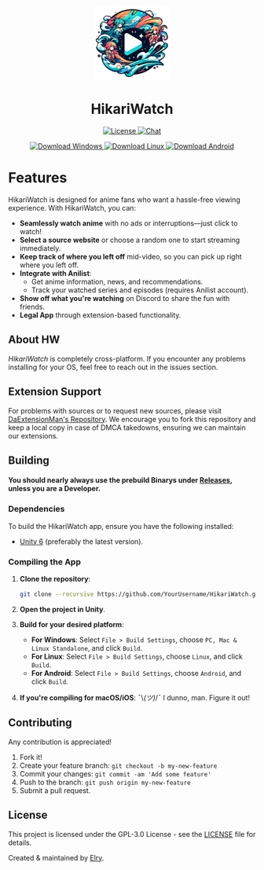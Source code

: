 <p align="center">
    <a href="/">
        <img width="150px" src="https://raw.githubusercontent.com/ElryGH/HikariWatch/refs/heads/main/Logo.png"/>
    <a>
    <h1 align="center">HikariWatch</h1>
</p>

<p align="center">
  <a href="https://opensource.org/licenses/GPL-3.0" target="_blank">
    <img src="https://img.shields.io/badge/License-GPLv3-blue.svg" alt="License">
  </a>
  <a href="https://discord.gg/CFQScaxeAm" target="_blank">
    <img src="https://img.shields.io/badge/chat-on%20discord-7289da.svg" alt="Chat">
  </a>
</p>

<p align="center">
  <a href="/" target="_blank">
    <img src="https://img.shields.io/badge/Download-Windows-blue.svg" alt="Download Windows">
  </a>
  <a href="/" target="_blank">
    <img src="https://img.shields.io/badge/Download-Linux-orange.svg" alt="Download Linux">
  </a>
  <a href="/" target="_blank">
    <img src="https://img.shields.io/badge/Download-Android-darkgreen.svg" alt="Download Android">
  </a>
</p>

# Features

HikariWatch is designed for anime fans who want a hassle-free viewing experience. With HikariWatch, you can:

* **Seamlessly watch anime** with no ads or interruptions—just click to watch!
* **Select a source website** or choose a random one to start streaming immediately.
* **Keep track of where you left off** mid-video, so you can pick up right where you left off.
* **Integrate with Anilist**:
  * Get anime information, news, and recommendations.
  * Track your watched series and episodes (requires Anilist account).
* **Show off what you're watching** on Discord to share the fun with friends.
* **Legal App** through extension-based functionality.

## About HW

_HikariWatch_ is completely cross-platform. If you encounter any problems installing for your OS, feel free to reach out in the issues section.

## Extension Support

For problems with sources or to request new sources, please visit [DaExtensionMan's Repository](https://github.com/DaExtensionMan). We encourage you to fork this repository and keep a local copy in case of DMCA takedowns, ensuring we can maintain our extensions.

## Building

#### You should nearly always use the prebuild Binarys under [Releases](https://github.com/ElryGH/HikariWatch/releases), unless you are a Developer.

### Dependencies

To build the HikariWatch app, ensure you have the following installed:

* [Unity 6](https://unity.com/) (preferably the latest version).

### Compiling the App

1. **Clone the repository**:

    ```bash
    git clone --recursive https://github.com/YourUsername/HikariWatch.git
    ```

2. **Open the project in Unity**.

3. **Build for your desired platform**:
   - **For Windows**: Select `File > Build Settings`, choose `PC, Mac & Linux Standalone`, and click `Build`.
   - **For Linux**: Select `File > Build Settings`, choose `Linux`, and click `Build`.
   - **For Android**: Select `File > Build Settings`, choose `Android`, and click `Build`.

4. **If you're compiling for macOS/iOS**: ¯\\_(ツ)_/¯ I dunno, man. Figure it out!

## Contributing

Any contribution is appreciated!

1. Fork it!
2. Create your feature branch: `git checkout -b my-new-feature`
3. Commit your changes: `git commit -am 'Add some feature'`
4. Push to the branch: `git push origin my-new-feature`
5. Submit a pull request.

## License

This project is licensed under the GPL-3.0 License - see the [LICENSE](LICENSE) file for details.

Created & maintained by [Elry](https://github.com/ElryGH).

